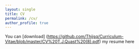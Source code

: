 ```yaml
---
layout: single
title: CV
permalink: /cv/
author_profile: true
---
```


You can [download] (https://github.com/Thijsq/Curriculum-Vitae/blob/master/CV%20T.J.Quast%20(8).pdf) my resume here

